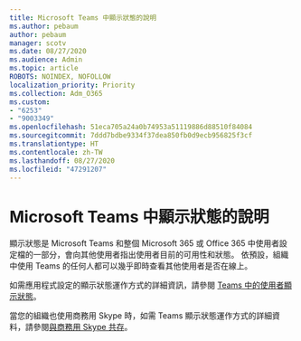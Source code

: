 ```yaml
---
title: Microsoft Teams 中顯示狀態的說明
ms.author: pebaum
author: pebaum
manager: scotv
ms.date: 08/27/2020
ms.audience: Admin
ms.topic: article
ROBOTS: NOINDEX, NOFOLLOW
localization_priority: Priority
ms.collection: Adm_O365
ms.custom:
- "6253"
- "9003349"
ms.openlocfilehash: 51eca705a24a0b74953a51119886d88510f84084
ms.sourcegitcommit: 7ddd7bdbe9334f37dea850fb0d9ecb956825f3cf
ms.translationtype: HT
ms.contentlocale: zh-TW
ms.lasthandoff: 08/27/2020
ms.locfileid: "47291207"
---
```

# <a name="help-with-presence-in-microsoft-teams"></a>Microsoft Teams 中顯示狀態的說明

顯示狀態是 Microsoft Teams 和整個 Microsoft 365 或 Office 365 中使用者設定檔的一部分，會向其他使用者指出使用者目前的可用性和狀態。 依預設，組織中使用 Teams 的任何人都可以幾乎即時查看其他使用者是否在線上。

如需應用程式設定的顯示狀態運作方式的詳細資訊，請參閱 [Teams 中的使用者顯示狀態](https://docs.microsoft.com/microsoftteams/presence-admins)。

當您的組織也使用商務用 Skype 時，如需 Teams 顯示狀態運作方式的詳細資料，請參閱[與商務用 Skype 共存](https://docs.microsoft.com/microsoftteams/coexistence-chat-calls-presence#presence)。
